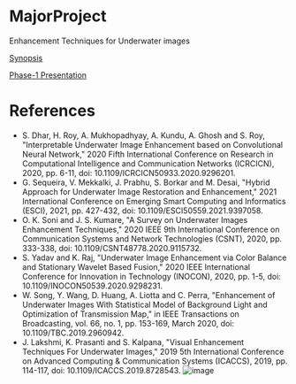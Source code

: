 # MajorProject
Enhancement Techniques for Underwater images

[Synopsis](https://drive.google.com/file/d/1X2B2OVJCPISDHe1SpTTiBsRT-9MJfiT_/view?usp=sharing)

[Phase-1 Presentation](https://docs.google.com/presentation/d/1d82sfHmmesGoC9PGQ-oIa0aU4iMXclHT/edit?usp=sharing&ouid=112619291112515924531&rtpof=true&sd=true)

# References
* S. Dhar, H. Roy, A. Mukhopadhyay, A. Kundu, A. Ghosh and S. Roy, "Interpretable Underwater Image Enhancement based on Convolutional Neural Network," 2020 Fifth International Conference on Research in Computational Intelligence and Communication Networks (ICRCICN), 2020, pp. 6-11, doi: 10.1109/ICRCICN50933.2020.9296201.
* G. Sequeira, V. Mekkalki, J. Prabhu, S. Borkar and M. Desai, "Hybrid Approach for Underwater Image Restoration and Enhancement," 2021 International Conference on Emerging Smart Computing and Informatics (ESCI), 2021, pp. 427-432, doi: 10.1109/ESCI50559.2021.9397058.
* O. K. Soni and J. S. Kumare, "A Survey on Underwater Images Enhancement Techniques," 2020 IEEE 9th International Conference on Communication Systems and Network Technologies (CSNT), 2020, pp. 333-338, doi: 10.1109/CSNT48778.2020.9115732.
* S. Yadav and K. Raj, "Underwater Image Enhancement via Color Balance and Stationary Wavelet Based Fusion," 2020 IEEE International Conference for Innovation in Technology (INOCON), 2020, pp. 1-5, doi: 10.1109/INOCON50539.2020.9298231.
* W. Song, Y. Wang, D. Huang, A. Liotta and C. Perra, "Enhancement of Underwater Images With Statistical Model of Background Light and Optimization of Transmission Map," in IEEE Transactions on Broadcasting, vol. 66, no. 1, pp. 153-169, March 2020, doi: 10.1109/TBC.2019.2960942.
* J. Lakshmi, K. Prasanti and S. Kalpana, "Visual Enhancement Techniques For Underwater Images," 2019 5th International Conference on Advanced Computing & Communication Systems (ICACCS), 2019, pp. 114-117, doi: 10.1109/ICACCS.2019.8728543.
![image](https://user-images.githubusercontent.com/59774678/162122866-637bf40e-9376-4c4e-bd50-4fc7ce5e9031.png)
